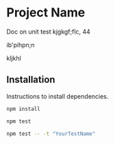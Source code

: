 # Project Name

Doc on unit test
kjgkgf;flc, 44

ib'pihpn;n 

 kljkhl
## Installation

Instructions to install dependencies.

```bash
npm install

npm test

npm test -- -t "YourTestName"
